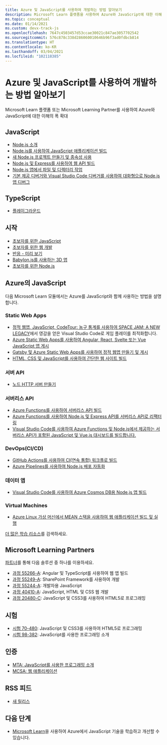 ```yaml
---
title: Azure 및 JavaScript를 사용하여 개발하는 방법 알아보기
description: Microsoft Learn 플랫폼을 사용하여 Azure와 JavaScript에 대한 이해의 폭 확대
ms.topic: conceptual
ms.date: 01/14/2021
ms.custom: devx-track-js
ms.openlocfilehash: 7647c4503457d53ccae30021c847ae3057702542
ms.sourcegitcommit: 576c878c338d286060010646b96f3ad0fdbcb814
ms.translationtype: HT
ms.contentlocale: ko-KR
ms.lasthandoff: 03/04/2021
ms.locfileid: "102118385"
---
```

# <a name="learn-to-develop-with-azure-and-javascript"></a>Azure 및 JavaScript를 사용하여 개발하는 방법 알아보기 

Microsoft Learn 플랫폼 또는 Microsoft Learning Partner를 사용하여 Azure와 JavaScript에 대한 이해의 폭 확대

## <a name="javascript"></a>JavaScript

* [Node.js 소개](/learn/modules/intro-to-nodejs/)
* [Node.js를 사용하여 JavaScript 애플리케이션 빌드](/learn/paths/build-javascript-applications-nodejs/)
* [새 Node.js 프로젝트 만들기 및 종속성 사용](/learn/modules/create-nodejs-project-dependencies/)
* [Node.js 및 Express를 사용하여 웹 API 빌드](/learn/modules/build-web-api-nodejs-express/) 
* [Node.js 앱에서 파일 및 디렉터리 작업](/learn/modules/nodejs-files/)
* [기본 제공 디버거와 Visual Studio Code 디버거를 사용하여 대화형으로 Node.js 앱 디버그](/learn/modules/debug-nodejs/)

## <a name="typescript"></a>TypeScript

* [플레이그라운드](https://www.typescriptlang.org/play)

## <a name="getting-started"></a>시작

* [초보자를 위한 JavaScript](https://techcommunity.microsoft.com/t5/apps-on-azure/learn-javascript-with-this-series-of-videos-for-beginners/ba-p/1764635)
* [초보자를 위한 웹 개발](https://github.com/microsoft/Web-Dev-For-Beginners)
* [반응 - 미리 보기](https://github.com/geektrainer/learn-react)
* [Babylon.js를 사용하는 3D 앱](https://techcommunity.microsoft.com/t5/apps-on-azure/a-first-introduction-to-building-3d-applications-with-javascript/ba-p/1877650)
* [초보자를 위한 Node.js](https://techcommunity.microsoft.com/t5/apps-on-azure/learn-node-js-with-this-series-of-short-videos-for-beginners/ba-p/1771830)

## <a name="javascript-on-azure"></a>Azure의 JavaScript

다음 Microsoft Learn 모듈에서는 Azure를 JavaScript와 함께 사용하는 방법을 설명합니다.

### <a name="static-web-apps"></a>Static Web Apps

* [정적 웹앱, JavaScript, CodeTour: 농구 통계를 사용하여 SPACE JAM: A NEW LEGACY](/learn/paths/optimize-basketball-games-with-machine-learning/)에서 영감을 얻은 Visual Studio Code로 게임 플레이를 최적화합니다.
* [Azure Static Web Apps를 사용하여 Angular, React, Svelte 또는 Vue JavaScript 앱 게시](/learn/modules/publish-app-service-static-web-app-api/)
* [Gatsby 및 Azure Static Web Apps를 사용하여 정적 웹앱 만들기 및 게시](/learn/modules/create-deploy-static-webapp-gatsby-app-service/)
* [HTML, CSS 및 JavaScript를 사용하여 간단한 웹 사이트 빌드](/learn/modules/build-simple-website/)

### <a name="server-apis"></a>서버 API

* [노드 HTTP 서버 만들기](/learn/modules/build-web-api-nodejs-express/)

### <a name="serverless-apis"></a>서버리스 API

* [Azure Functions를 사용하여 서버리스 API 빌드](/learn/modules/build-api-azure-functions/)
* [Azure Functions를 사용하여 Node.js 및 Express API를 서버리스 API로 리팩터링](/learn/modules/shift-nodejs-express-apis-serverless/)
* [Visual Studio Code를 사용하여 Azure Functions 및 Node.js에서 제공하는 서버리스 API가 포함된 JavaScript 및 Vue.js 대시보드를 빌드합니다.](/learn/modules/build-api-azure-functions)

### <a name="devops-cicd"></a>DevOps(CI/CD)

* [GitHub Actions를 사용하여 CI(연속 통합) 워크플로 빌드](/learn/modules/github-actions-ci/)
* [Azure Pipelines를 사용하여 Node.js 배포 자동화](/learn/modules/deploy-nodejs/)

### <a name="data-apps"></a>데이터 앱

* [Visual Studio Code를 사용하여 Azure Cosmos DB용 Node.js 앱 빌드](/learn/modules/build-node-cosmos-app-vscode/)

### <a name="virtual-machines"></a>Virtual Machines
* [Azure Linux 가상 머신에서 MEAN 스택을 사용하여 웹 애플리케이션 빌드 및 실행](/learn/modules/build-a-web-app-with-mean-on-a-linux-vm/)

[더 많은 학습 리소스](/search/?category=Learn&terms=JavaScript)를 검색하세요.

## <a name="microsoft-learning-partners"></a>Microsoft Learning Partners

[파트너](/learn/certifications/partners)를 통해 다음 솔루션 중 하나를 이용하세요.

* [과정 55266-A](/learn/certifications/courses/55266): Angular 및 TypeScript를 사용하여 웹 앱 빌드
* [과정 55249-A](/learn/certifications/courses/55249): SharePoint Framework를 사용하여 개발
* [과정 55244-A](/learn/certifications/courses/55244): 개발자용 JavaScript
* [과정 40410-A](/learn/certifications/courses/40410): JavaScript, HTML 및 CSS 웹 개발
* [과정 20480-C](/learn/certifications/courses/20480): JavaScript 및 CSS3를 사용하여 HTML5로 프로그래밍

## <a name="exams"></a>시험

* [시험 70-480](/learn/certifications/exams/70-480): JavaScript 및 CSS3를 사용하여 HTML5로 프로그래밍
* [시험 98-382](/learn/certifications/exams/98-382): JavaScript를 사용한 프로그래밍 소개

## <a name="certifications"></a>인증

* [MTA: JavaScript를 사용한 프로그래밍 소개](/learn/certifications/mta-introduction-to-programming-using-javascript)
* [MCSA: 웹 애플리케이션](/learn/certifications/mcsa-web-applications-certification)

## <a name="rss-feed"></a>RSS 피드

* [새 릴리스](https://aka.ms/mslearn-rss)

## <a name="next-steps"></a>다음 단계

* [Microsoft Learn](/learn/)을 사용하여 Azure에서 JavaScript 기술을 학습하고 개선할 수 있습니다.